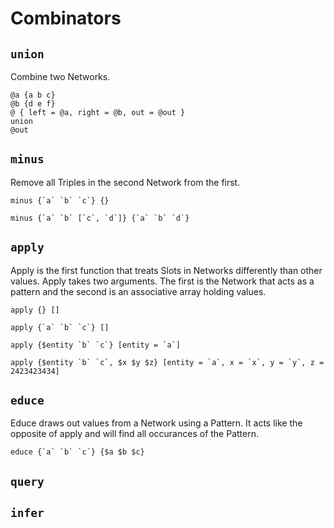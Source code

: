 # Combinators

## `union`

Combine two Networks.

```wander
@a {a b c}
@b {d e f}
@ { left = @a, right = @b, out = @out }
union
@out
```

## `minus`

Remove all Triples in the second Network from the first.

```wander
minus {`a` `b` `c`} {}
```

```wander
minus {`a` `b` [`c`, `d`]} {`a` `b` `d`}
```

## `apply`

Apply is the first function that treats Slots in Networks differently than other values.
Apply takes two arguments.
The first is the Network that acts as a pattern and the second is an associative array holding values.

```wander
apply {} []
```

```wander
apply {`a` `b` `c`} []
```

```wander
apply {$entity `b` `c`} [entity = `a`]
```

```wander
apply {$entity `b` `c`, $x $y $z} [entity = `a`, x = `x`, y = `y`, z = 2423423434]
```

## `educe`

Educe draws out values from a Network using a Pattern.
It acts like the opposite of apply and will find all occurances of the Pattern.

```wander
educe {`a` `b` `c`} {$a $b $c} 
```

## `query`

## `infer`
